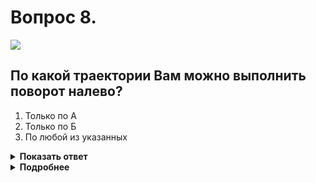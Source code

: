 # Вопрос 8.

![](https://s.drom.ru/i24227/pdd/tickets/2016/1542608740.jpg)

## По какой траектории Вам можно выполнить поворот налево?

1. Только по А
2. Только по Б
3. По любой из указанных

<details>
<summary><b>Показать ответ</b></summary>
Правильный ответ: 2
</details>
<details>
<summary><b>Подробнее</b></summary>
Поворачивая при выезде с пересечения проезжих частей, Вы не должны оказаться на стороне встречного движения. Поворот налево следует произвести по траектории «Б».
(Пункт 8.6 ПДД)
</details>